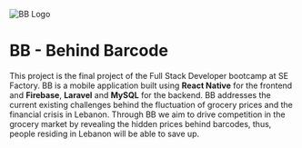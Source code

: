 <!-- Banner -->
![BB Logo](https://firebasestorage.googleapis.com/v0/b/behind-barcode.appspot.com/o/images%2FgithubReadmeBanner.jpg?alt=media&token=a7442bac-9814-433f-badc-85b0fe8b2777)

<!-- Title -->
# BB - Behind Barcode

<!-- Project description -->
This project is the final project of the Full Stack Developer bootcamp at SE Factory. BB is a mobile application built using **React Native** for the frontend and **Firebase**, **Laravel** and **MySQL** for the backend. BB addresses the current existing challenges behind the fluctuation of grocery prices and the financial crisis in Lebanon. Through BB we aim to drive competition in the grocery market by revealing the hidden prices behind barcodes, thus, people residing in Lebanon will be able to save up. 
